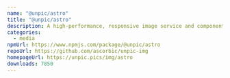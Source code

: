 ```yaml
---
name: "@unpic/astro"
title: "@unpic/astro"
description: A high-performance, responsive image service and component library for Astro
categories:
  - media
npmUrl: https://www.npmjs.com/package/@unpic/astro
repoUrl: https://github.com/ascorbic/unpic-img
homepageUrl: https://unpic.pics/img/astro
downloads: 7850
---
```

